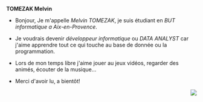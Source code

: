 **TOMEZAK Melvin**

* Bonjour, Je m'appelle *Melvin TOMEZAK*, je suis étudiant en *BUT informatique a Aix-en-Provence*.

* Je voudrais devenir *développeur informatique* ou *DATA ANALYST* car j'aime apprendre tout ce qui touche au base de donnée ou la programmation.

* Lors de mon temps libre j'aime jouer au jeux vidéos, regarder des animés, écouter de la musique...

* Merci d'avoir lu, a bientôt!
<p align="right">
 <img src ="https://a-static.besthdwallpaper.com/les-vengeurs-de-tokyo-chifuyu-matsuno-fond-d-ecran-2560x1920-80142_27.jpg" />
</p>




